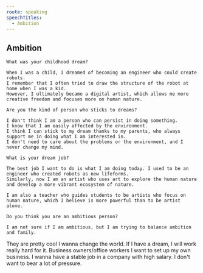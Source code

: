 ```yaml
---
route: speaking
speechTitles:
  - Ambition
---
```


## Ambition
```
What was your childhood dream?
```
```
When I was a child, I dreamed of becoming an engineer who could create robots. 
I remember that I often tried to draw the structure of the robot at home when I was a kid. 
However, I ultimately became a digital artist, which allows me more creative freedom and focuses more on human nature. 
```

```
Are you the kind of person who sticks to dreams?
```
```
I don't think I am a person who can persist in doing something. 
I know that I am easily affected by the environment. 
I think I can stick to my dream thanks to my parents, who always support me in doing what I am interested in. 
I don't need to care about the problems or the environment, and I never change my mind. 
```

```
What is your dream job?
```
```
The best job I want to do is what I am doing today. I used to be an engineer who created robots as new lifeforms. 
Similarly, now I am an artist who uses art to explore the human nature and develop a more vibrant ecosystem of nature. 
```
```
I am also a teacher who guides students to be artists who focus on human nature, which I believe is more powerful than to be artist alone.
```

```
Do you think you are an ambitious person?
```
```
I am not sure if I am ambitious, but I am trying to balance ambition and family. 
```


They are pretty cool
I wanna change the world.
If I have a dream, I will work really hard for it.
Business owners/office workers
I want to set up my own business.
I wanna have a stable job in a company with high salary.
I don't want to bear a lot of pressure.